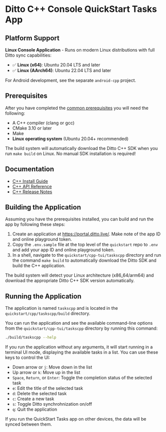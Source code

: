 # Ditto C++ Console QuickStart Tasks App

## Platform Support

**Linux Console Application** - Runs on modern Linux distributions with full Ditto sync capabilities:

- ✅ **Linux (x64)**: Ubuntu 20.04 LTS and later
- ✅ **Linux (AArch64)**: Ubuntu 22.04 LTS and later

For Android development, see the separate `android-cpp` project.

## Prerequisites

After you have completed the [common prerequisites] you will need the following:

- A C++ compiler (clang or gcc)
- CMake 3.10 or later
- Make
- **Linux operating system** (Ubuntu 20.04+ recommended)

The build system will automatically download the Ditto C++ SDK when you run `make build` on Linux. No manual SDK installation is required!

## Documentation

- [C++ Install Guide](https://docs.ditto.live/install-guides/cpp)
- [C++ API Reference](https://software.ditto.live/cpp/Ditto/4.11.0/api-reference/)
- [C++ Release Notes](https://docs.ditto.live/release-notes/cpp)

[common prerequisites]: https://github.com/getditto/quickstart#common-prerequisites

## Building the Application

Assuming you have the prerequisites installed, you can build and run the app by following these steps:

1. Create an application at <https://portal.ditto.live/>.  Make note of the app ID and online playground token.
2. Copy the `.env.sample` file at the top level of the `quickstart` repo to `.env` and add your app ID and online playground token.
3. In a shell, navigate to the `quickstart/cpp-tui/taskscpp` directory and run the command `make build` to automatically download the Ditto SDK and build the C++ application.

The build system will detect your Linux architecture (x86_64/arm64) and download the appropriate Ditto C++ SDK version automatically.

## Running the Application

The application is named `taskscpp` and is located in the `quickstart/cpp/taskscpp/build` directory.

You can run the application and see the available command-line options from the
`quickstart/cpp-tui/taskscpp` directory by running this command:

```sh
./build/taskscpp --help
```

If you run the application without any arguments, it will start running in a
terminal UI mode, displaying the available tasks in a list.  You can use these
keys to control the UI:

- Down arrow or `j`: Move down in the list
- Up arrow or `k`: Move up in the list
- `Space`, `Return`, or `Enter`: Toggle the completion status of the selected task
- `e`: Edit the title of the selected task
- `d`: Delete the selected task
- `c`: Create a new task
- `s`: Toggle Ditto synchrohnization on/off
- `q`: Quit the application

If you run the QuickStart Tasks app on other devices, the data will be synced
between them.
